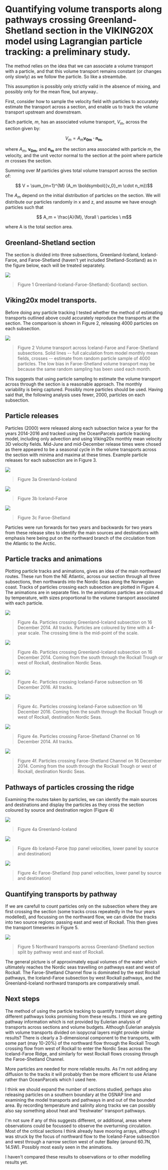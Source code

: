 # Quantifying volume transports along pathways crossing Greenland-Shetland section in the VIKING20X model using Lagrangian particle tracking: a preliminary study.

The method relies on the idea that we can associate a volume transport with a particle, and that this volume transport remains constant (or changes only slowly) as we follow the particle. So like a streamtube.

This assumption is possibly only strictly valid in the absence of mixing, and possibly only for the mean flow, but anyway.. 

First, consider how to sample the velocity field with particles to accurately estimate the transport across a section, and enable us to track the volume transport upstream and downstream.

Each particle, $m$, has an associated volume transport, $V_m$, across the section given by:

$$ V_m = A_m \boldsymbol{{v_0}_m \cdot n_m}, $$


where $A_m$, $\boldsymbol{{v_0}_m}$, and $\boldsymbol{n_m}$ are the section area associated with particle $m$, the velocity, and the unit vector normal to the section at the point where particle $m$ crosses the section. 

Summing over $M$ particles gives total volume transport across the section of:

$$ V = \sum_{m=1}^{M} (A_m \boldsymbol{{v_0}_m \cdot n_m})$$

The $A_m$ depend on the initial distribution of particles on the section. We will distribute our particles randomly in x and z, and assume we have enough particles such that 

$$ A_m = \frac{A}{M}, \forall \ particles \ m$$

where A is the total section area.

## Greenland-Shetland section

The section is divided into three subsections, Greenland-Iceland, Iceland-Faroe, and Faroe-Shetland (haven't yet included Shetland-Scotland) as in the figure below, each will be treated separately.

![](https://i.imgur.com/h77Bzze.png)

> Figure 1 Greenland-Iceland-Faroe-Shetland(-Scotland) section.

## Viking20x model transports.

Before doing any particle tracking I tested whether the method of estimating transports outlined above could accurately reproduce the transports at the section. The comparison is shown in Figure 2, releasing 4000 particles on each subsection.

![](https://i.imgur.com/gFdBUgc.png)

> Figure 2 Volume transport across Iceland-Faroe and Faroe-Shetland subsections. Solid lines -- full calculation from model monthly mean fields, crosses -- estimate from random particle sample of 4000 particles. The low bias in Faroe-Shetland volume transport may be because the same random sampling has been used each month.

This suggests that using particle sampling to estimate the volume transport across through the section is a reasonable approach. The monthly variability is being captured. Possibly more particles should be used. Having said that, the following analysis uses fewer, 2000, particles on each subsection.

## Particle releases

Particles (2000) were released along each  subsection twice a year for the years 2014-2016 and tracked using the OceanParcels particle tracking model, including only advection and using Viking20x monthly mean velocity 3D velocity fields. Mid-June and mid-December release times were chosed as there appeared to be a seasonal cycle in the volume transports across the section with minima and maxima at these times. Example particle releases for each subsection are in Figure 3.

![](https://i.imgur.com/g7LboGy.png)
> Figure 3a Greenland-Iceland

![](https://i.imgur.com/fVfcBBs.png)
> Figure 3b Iceland-Faroe

![](https://i.imgur.com/1wRCU8v.png)
> Figure 3c Faroe-Shetland

Particles were run forwards for two years and backwards for two years from these release sites to identify the main sources and destinations with emphasis here being put on the northward branch of the circulation from the Atlantic to the Arctic.

## Particle tracks and animations

Plotting particle tracks and animations, gives an idea of the main northward routes. These run from the NE Atlantic, across our section through all three subsections, then northwards into the Nordic Seas along the Norwegian coast. Tracks of particles crossing each subsection are plotted in Figure 4. The animations are in separate files. In the animations particles are coloured by temperature, with sizes proportional to the volume transport associated with each particle.

![](https://i.imgur.com/NR3ESXn.png)
> Figure 4a. Particles crossing Greenland-Iceland subsection on 16 December 2014. All tracks. Particles are coloured by time with a 4-year scale. The crossing time is the mid-point of the scale.

![](https://i.imgur.com/vw7dTbd.png)
> Figure 4b. Particles crossing Greenland-Iceland subsection on 16 December 2014. Coming from the south through the Rockall Trough or west of Rockall, destination Nordic Seas.

![](https://i.imgur.com/Yydk4hK.png)
> Figure 4c. Particles crossing Iceland-Faroe subsection on 16 December 2016. All tracks. 

![](https://i.imgur.com/TCIYTNV.png)
> Figure 4c. Particles crossing Iceland-Faroe subsection on 16 December 2016. Coming from the south through the Rockall Trough or west of Rockall, destination Nordic Seas. 

![](https://i.imgur.com/lHvctiu.png)
> Figure 4e. Particles crossing Faroe-Shetland Channel on 16 December 2014. All tracks.

![](https://i.imgur.com/HgQj0o8.png)
> Figure 4f. Particles crossing Faroe-Shetland Channel on 16 December 2014. Coming from the south through the Rockall Trough or west of Rockall, destination Nordic Seas.


## Pathways of particles crossing the ridge

Examining the routes taken by particles, we can identify the main sources and destinations and display the particles as they cross the section coloured by source and destination region (Figure 4)

![](https://i.imgur.com/iwDB19j.png)
>Figure 4a Greenland-Iceland

![](https://i.imgur.com/thIkugn.png)
>Figure 4b Iceland-Faroe (top panel velocities, lower panel by source and destination)

![](https://i.imgur.com/O8Z2UrZ.png)
>Figure 4c Faroe-Shetland (top panel velocities, lower panel by source and destination)

## Quantifying transports by pathway

If we are carefull to count particles only on the subsection where they are first crossing the section (some tracks cross repeatedly in the four years modelled), and focussing on the northward flow, we can divide the tracks into two source regions: passing east and west of Rockall. This then gives the transport timeseries in Figure 5.

![](https://i.imgur.com/XW7xxQP.png)
>Figure 5 Northward transports across Greenland-Shetland section split by pathway west and east of Rockall.

The general picture is of approximately equal volumes of the water which ultimately reaches the Nordic seas travelling on pathways east and west of Rockall. The Faroe-Shetland Channel flow is dominated by the east Rockall pathways, the Iceland-Faroe subsection by west Rockall pathways, and the Greenland-Iceland northward transports are comparatively small.

## Next steps

The method of using the particle tracking to quantify transport along different pathways looks promising from these results. I think we are getting pathway information which is not provided by Eulerian analysis of transports across sections and volume budgets. Although Eulerian analysis with volume transports divided on isopycnal layers might provide similar results? There is clearly a 3-dimensional component to the transports, with some part (may 10-20%) of the northward flow through the Rockall Trough crossing flow from west of Rockall to enter the Nordic Seas across the Iceland-Faroe Ridge, and similarly for west Rockall flows crossing through the Faroe-Shetland Channel.

More particles are needed for more reliable results. As I'm not adding any diffusion to the tracks it will probably then be more efficient to use Ariane rather than OceanParcels which I used here. 

I think we should expand the number of sections studied, perhaps also releasing particles on a southern boundary at the OSNAP line and examining the model transports and pathways in and out of the bounded area. By recording temperature and salinity along tracks we can possibly also say something about heat and 'freshwater' transport pathways.

I'm not sure if any of this suggests different, or additional, areas where observations could be focussed to observe the overturning circulation. Most of the critical sections I think already have mooring arrays, although I was struck by the focus of northward flow to the Iceland-Faroe subsection and west through a narrow section west of outer Bailey (around 60.7N, 14.5W). Possibly most easily seen in the animations.

I haven't compared these results to observations or to other modelling results yet.








